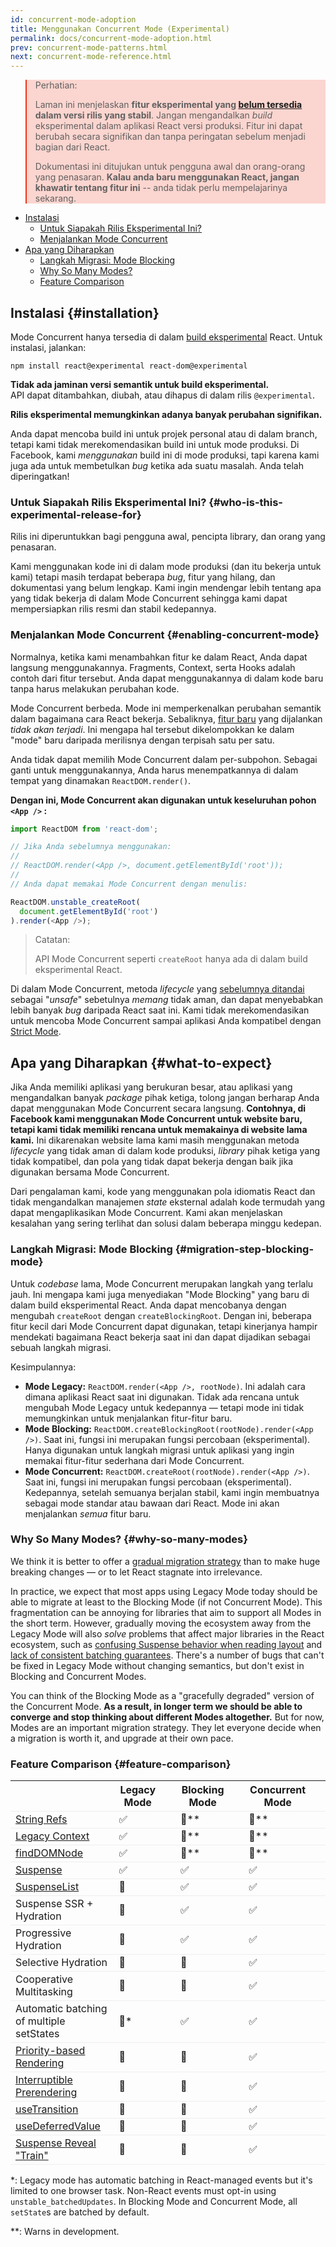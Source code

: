 ```yaml
---
id: concurrent-mode-adoption
title: Menggunakan Concurrent Mode (Experimental)
permalink: docs/concurrent-mode-adoption.html
prev: concurrent-mode-patterns.html
next: concurrent-mode-reference.html
---
```


<style>
.scary > blockquote {
  background-color: rgba(237, 51, 21, 0.2);
  border-left-color: #ed3315;
}
</style>

<div class="scary">

>Perhatian:
>
>Laman ini menjelaskan **fitur eksperimental yang [belum tersedia](/docs/concurrent-mode-adoption.html) dalam versi rilis yang stabil**. Jangan mengandalkan _build_ eksperimental dalam aplikasi React versi produksi. Fitur ini dapat berubah secara signifikan dan tanpa peringatan sebelum menjadi bagian dari React.
>
>Dokumentasi ini ditujukan untuk pengguna awal dan orang-orang yang penasaran. **Kalau anda baru menggunakan React, jangan khawatir tentang fitur ini** -- anda tidak perlu mempelajarinya sekarang.

</div>

- [Instalasi](#installation)
  - [Untuk Siapakah Rilis Eksperimental Ini?](#who-is-this-experimental-release-for)
  - [Menjalankan Mode Concurrent](#enabling-concurrent-mode)
- [Apa yang Diharapkan](#what-to-expect)
  - [Langkah Migrasi: Mode Blocking](#migration-step-blocking-mode)
  - [Why So Many Modes?](#why-so-many-modes)
  - [Feature Comparison](#feature-comparison)

## Instalasi {#installation}

Mode Concurrent hanya tersedia di dalam [build eksperimental](/blog/2019/10/22/react-release-channels.html#experimental-channel) React. Untuk instalasi, jalankan:

```
npm install react@experimental react-dom@experimental
```

**Tidak ada jaminan versi semantik untuk build eksperimental.**  
API dapat ditambahkan, diubah, atau dihapus di dalam rilis `@experimental`.

**Rilis eksperimental memungkinkan adanya banyak perubahan signifikan.**

Anda dapat mencoba build ini untuk projek personal atau di dalam branch, tetapi
kami tidak merekomendasikan build ini untuk mode produksi. Di Facebook, kami *menggunakan*
build ini di mode produksi, tapi karena kami juga ada untuk membetulkan *bug*
ketika ada suatu masalah. Anda telah diperingatkan!

### Untuk Siapakah Rilis Eksperimental Ini? {#who-is-this-experimental-release-for}

Rilis ini diperuntukkan bagi pengguna awal, pencipta library, dan orang yang
penasaran.

Kami menggunakan kode ini di dalam mode produksi (dan itu bekerja untuk kami)
tetapi masih terdapat beberapa *bug*, fitur yang hilang, dan dokumentasi yang belum
lengkap. Kami ingin mendengar lebih tentang apa yang tidak bekerja di dalam Mode
Concurrent sehingga kami dapat mempersiapkan rilis resmi dan stabil kedepannya.

### Menjalankan Mode Concurrent {#enabling-concurrent-mode}

Normalnya, ketika kami menambahkan fitur ke dalam React, Anda dapat langsung
menggunakannya. Fragments, Context, serta Hooks adalah contoh dari fitur
tersebut. Anda dapat menggunakannya di dalam kode baru tanpa harus melakukan
perubahan kode.

Mode Concurrent berbeda. Mode ini memperkenalkan perubahan semantik dalam
bagaimana cara React bekerja. Sebaliknya, [fitur baru](/docs/concurrent-mode-patterns.html) yang dijalankan *tidak akan terjadi*. Ini mengapa hal tersebut dikelompokkan ke dalam "mode" baru daripada merilisnya dengan terpisah satu per satu.

Anda tidak dapat memilih Mode Concurrent dalam per-subpohon. Sebagai ganti
untuk menggunakannya, Anda harus menempatkannya di dalam tempat yang dinamakan `ReactDOM.render()`.

**Dengan ini, Mode Concurrent akan digunakan untuk keseluruhan pohon `<App />`
:**
```js
import ReactDOM from 'react-dom';

// Jika Anda sebelumnya menggunakan:
//
// ReactDOM.render(<App />, document.getElementById('root'));
//
// Anda dapat memakai Mode Concurrent dengan menulis:

ReactDOM.unstable_createRoot(
  document.getElementById('root')
).render(<App />);
```

>Catatan:
>
>API Mode Concurrent seperti `createRoot` hanya ada di dalam build eksperimental React.

Di dalam Mode Concurrent, metoda *lifecycle* yang [sebelumnya ditandai](/blog/2018/03/27/update-on-async-rendering.html) sebagai "*unsafe*" sebetulnya *memang* tidak aman, dan dapat menyebabkan lebih banyak *bug* daripada React saat ini. Kami tidak merekomendasikan untuk mencoba Mode Concurrent sampai aplikasi Anda kompatibel dengan [Strict Mode](/docs/strict-mode.html).

## Apa yang Diharapkan {#what-to-expect}

Jika Anda memiliki aplikasi yang berukuran besar, atau aplikasi yang
mengandalkan banyak *package* pihak ketiga, tolong jangan berharap Anda dapat
menggunakan Mode Concurrent secara langsung. **Contohnya, di Facebook kami
menggunakan Mode Concurrent untuk website baru, tetapi kami tidak memiliki
rencana untuk memakainya di website lama kami.** Ini dikarenakan website lama
kami masih menggunakan metoda *lifecycle* yang tidak aman di dalam kode
produksi, *library* pihak ketiga yang tidak kompatibel, dan pola yang tidak
dapat bekerja dengan baik jika digunakan bersama Mode Concurrent.

Dari pengalaman kami, kode yang menggunakan pola idiomatis React dan tidak
mengandalkan manajemen *state* eksternal adalah kode termudah yang dapat
mengaplikasikan Mode Concurrent. Kami akan menjelaskan kesalahan yang sering
terlihat dan solusi dalam beberapa minggu kedepan.

### Langkah Migrasi: Mode Blocking {#migration-step-blocking-mode}

Untuk *codebase* lama, Mode Concurrent merupakan langkah yang terlalu jauh. Ini
mengapa kami juga menyediakan "Mode Blocking" yang baru di dalam build
eksperimental React. Anda dapat mencobanya dengan mengubah `createRoot` dengan
`createBlockingRoot`. Dengan ini, beberapa fitur kecil dari Mode Concurrent
dapat digunakan, tetapi kinerjanya hampir mendekati bagaimana React bekerja saat
ini dan dapat dijadikan sebagai sebuah langkah migrasi.

Kesimpulannya:

* **Mode Legacy:** `ReactDOM.render(<App />, rootNode)`. Ini adalah cara dimana aplikasi React saat ini digunakan. Tidak ada rencana untuk mengubah Mode Legacy untuk kedepannya — tetapi mode ini tidak memungkinkan untuk menjalankan fitur-fitur baru.
* **Mode Blocking:** `ReactDOM.createBlockingRoot(rootNode).render(<App />)`.
    Saat ini, fungsi ini merupakan fungsi percobaan (eksperimental). Hanya digunakan untuk langkah
    migrasi untuk aplikasi yang ingin memakai fitur-fitur sederhana dari Mode
    Concurrent.
* **Mode Concurrent:** `ReactDOM.createRoot(rootNode).render(<App />)`. Saat
    ini, fungsi ini merupakan fungsi percobaan (eksperimental). Kedepannya,
    setelah semuanya berjalan stabil, kami ingin membuatnya sebagai mode standar
    atau bawaan dari React. Mode ini akan menjalankan *semua* fitur baru.

### Why So Many Modes? {#why-so-many-modes}

We think it is better to offer a [gradual migration strategy](/docs/faq-versioning.html#commitment-to-stability) than to make huge breaking changes — or to let React stagnate into irrelevance.

In practice, we expect that most apps using Legacy Mode today should be able to migrate at least to the Blocking Mode (if not Concurrent Mode). This fragmentation can be annoying for libraries that aim to support all Modes in the short term. However, gradually moving the ecosystem away from the Legacy Mode will also *solve* problems that affect major libraries in the React ecosystem, such as [confusing Suspense behavior when reading layout](https://github.com/facebook/react/issues/14536) and [lack of consistent batching guarantees](https://github.com/facebook/react/issues/15080). There's a number of bugs that can't be fixed in Legacy Mode without changing semantics, but don't exist in Blocking and Concurrent Modes.

You can think of the Blocking Mode as a "gracefully degraded" version of the Concurrent Mode. **As a result, in longer term we should be able to converge and stop thinking about different Modes altogether.** But for now, Modes are an important migration strategy. They let everyone decide when a migration is worth it, and upgrade at their own pace.

### Feature Comparison {#feature-comparison}

<style>
  #feature-table table { border-collapse: collapse; }
  #feature-table th { padding-right: 30px; }
  #feature-table tr { border-bottom: 1px solid #eee; }
</style>

<div id="feature-table">

|   |Legacy Mode  |Blocking Mode  |Concurrent Mode  |
|---  |---  |---  |---  |
|[String Refs](/docs/refs-and-the-dom.html#legacy-api-string-refs)  |✅  |🚫**  |🚫**  |
|[Legacy Context](/docs/legacy-context.html) |✅  |🚫**  |🚫**  |
|[findDOMNode](/docs/strict-mode.html#warning-about-deprecated-finddomnode-usage)  |✅  |🚫**  |🚫**  |
|[Suspense](/docs/concurrent-mode-suspense.html#what-is-suspense-exactly) |✅  |✅  |✅  |
|[SuspenseList](/docs/concurrent-mode-patterns.html#suspenselist) |🚫  |✅  |✅  |
|Suspense SSR + Hydration |🚫  |✅  |✅  |
|Progressive Hydration  |🚫  |✅  |✅  |
|Selective Hydration  |🚫  |🚫  |✅  |
|Cooperative Multitasking |🚫  |🚫  |✅  |
|Automatic batching of multiple setStates     |🚫* |✅  |✅  |
|[Priority-based Rendering](/docs/concurrent-mode-patterns.html#splitting-high-and-low-priority-state) |🚫  |🚫  |✅  |
|[Interruptible Prerendering](/docs/concurrent-mode-intro.html#interruptible-rendering) |🚫  |🚫  |✅  |
|[useTransition](/docs/concurrent-mode-patterns.html#transitions)  |🚫  |🚫  |✅  |
|[useDeferredValue](/docs/concurrent-mode-patterns.html#deferring-a-value) |🚫  |🚫  |✅  |
|[Suspense Reveal "Train"](/docs/concurrent-mode-patterns.html#suspense-reveal-train)  |🚫  |🚫  |✅  |

</div>

\*: Legacy mode has automatic batching in React-managed events but it's limited to one browser task. Non-React events must opt-in using `unstable_batchedUpdates`. In Blocking Mode and Concurrent Mode, all `setState`s are batched by default.

\*\*: Warns in development.

